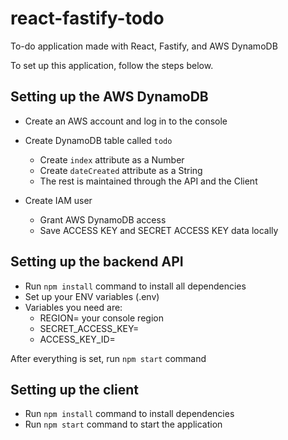 # react-fastify-todo
To-do application made with React, Fastify, and AWS DynamoDB

To set up this application, follow the steps below.  

## Setting up the AWS DynamoDB

- Create an AWS account and log in to the console
- Create DynamoDB table called `todo`
  - Create `index` attribute as a Number
  - Create `dateCreated` attribute as a String
  - The rest is maintained through the API and the Client

- Create IAM user
  - Grant AWS DynamoDB access
  - Save ACCESS KEY and SECRET ACCESS KEY data locally
## Setting up the backend API

- Run `npm install` command to install all dependencies
- Set up your ENV variables (.env)
- Variables you need are: 
  - REGION= your console region
  - SECRET_ACCESS_KEY= 
  - ACCESS_KEY_ID=

After everything is set, run `npm start` command

## Setting up the client

- Run `npm install` command to install dependencies
- Run `npm start` command to start the application